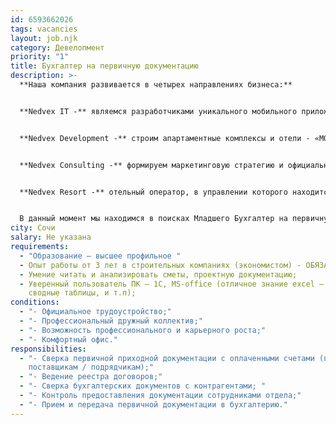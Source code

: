 ```yaml
---
id: 6593662026
tags: vacancies
layout: job.njk
category: Девелопмент
priority: "1"
title: Бухгалтер на первичную документацию
description: >-
  **Наша компания развивается в четырех направлениях бизнеса:**


  **Nedvex IT -** являемся разработчиками уникального мобильного приложения - базы новостроек г. Сочи, объединяющей застройщиков и агентов недвижимости.


  **Nedvex Development -** строим апартаментные комплексы и отели - «МОНЕ», «VOLNA RESORT», «ATRIUM AVENUE», «VERDI» и др.


  **Nedvex Consulting -** формируем маркетинговую стратегию и официальные отделы продаж для застройщиков "под ключ". Представляем более 25 объектов недвижимости в г. Сочи.


  **Nedvex Resort -** отельный оператор, в управлении которого находится 4 апартаментных комплекса «МОНЕ», «VOLNA RESORT», «ATRIUM AVENUE», «VERDI».


  В данный момент мы находимся в поисках Младшего Бухгалтер на первичную документацию в **Nedvex Development**:
city: Сочи
salary: Не указана
requirements:
  - "Образование – высшее профильное "
  - Опыт работы от 3 лет в строительных компаниях (экономистом) - ОБЯЗАТЕЛЕН.
  - Умение читать и анализировать сметы, проектную документацию;
  - Уверенный пользователь ПК – 1С, MS-office (отличное знание excel – мулы,
    сводные таблицы, и т.п);
conditions:
  - "- Официальное трудоустройство;"
  - "- Профессиональный дружный коллектив;"
  - "- Возможность профессионального и карьерного роста;"
  - "- Комфортный офис."
responsibilities:
  - "- Сверка первичной приходной документации с оплаченными счетами (по
    поставщикам / подрядчикам);"
  - "- Ведение реестра договоров;"
  - "- Сверка бухгалтерских документов с контрагентами; "
  - "- Контроль предоставления документации сотрудниками отдела;"
  - "- Прием и передача первичной документации в бухгалтерию."
---
```

